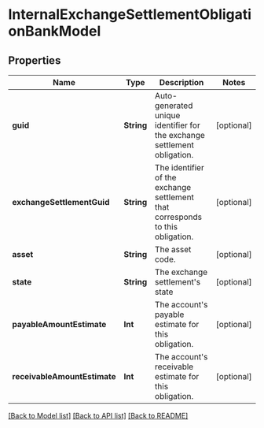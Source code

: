 # InternalExchangeSettlementObligationBankModel

## Properties
Name | Type | Description | Notes
------------ | ------------- | ------------- | -------------
**guid** | **String** | Auto-generated unique identifier for the exchange settlement obligation. | [optional] 
**exchangeSettlementGuid** | **String** | The identifier of the exchange settlement that corresponds to this obligation. | [optional] 
**asset** | **String** | The asset code. | [optional] 
**state** | **String** | The exchange settlement&#39;s state | [optional] 
**payableAmountEstimate** | **Int** | The account&#39;s payable estimate for this obligation. | [optional] 
**receivableAmountEstimate** | **Int** | The account&#39;s receivable estimate for this obligation. | [optional] 

[[Back to Model list]](../README.md#documentation-for-models) [[Back to API list]](../README.md#documentation-for-api-endpoints) [[Back to README]](../README.md)


